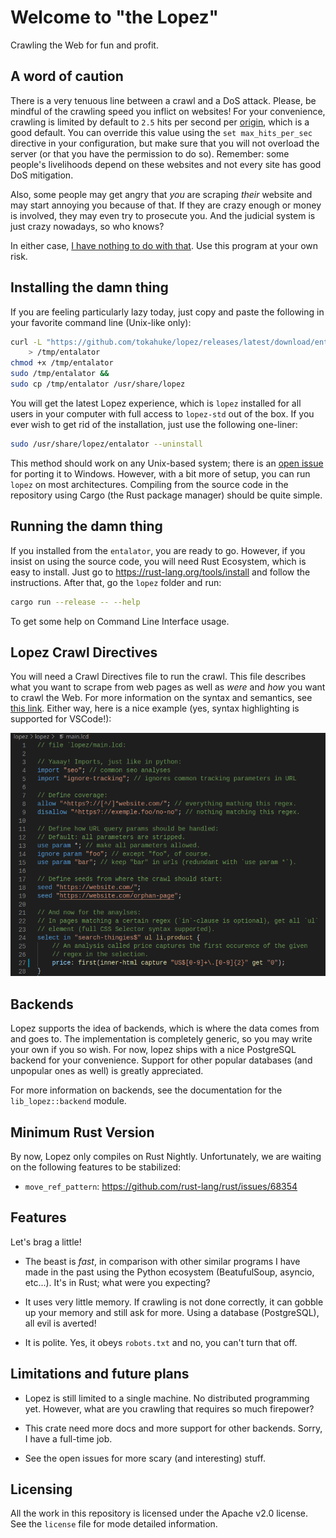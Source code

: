 
# Welcome to "the Lopez"

Crawling the Web for fun and profit.

## A word of caution

There is a very tenuous line between a crawl and a DoS attack. Please, be mindful of the crawling speed you inflict on websites! For your convenience, crawling is limited by default to `2.5` hits per second per [origin](https://html.spec.whatwg.org/#origin), which is a good default. You can override this value using the `set max_hits_per_sec` directive in your configuration, but make sure that you will not overload the server (or that you have the permission to do so). Remember: some people's livelihoods depend on these websites and not every site has good DoS mitigation. 

Also, some people may get angry that _you_ are scraping _their_ website and may start annoying you because of that. If they are crazy enough or money is involved, they may even try to prosecute you. And the judicial system is just crazy nowadays, so who knows?

In either case, [I have nothing to do with that](/license). Use this program at your own risk.

## Installing the damn thing

If you are feeling particularly lazy today, just copy and paste the following in your favorite command line (Unix-like only):
```bash
curl -L "https://github.com/tokahuke/lopez/releases/latest/download/entalator" \
    > /tmp/entalator
chmod +x /tmp/entalator
sudo /tmp/entalator &&
sudo cp /tmp/entalator /usr/share/lopez
```
You will get the latest Lopez experience, which is `lopez` installed for all users in your computer with full access to `lopez-std` out of the box. If you ever wish to get rid of the installation, just use the following one-liner:
```bash
sudo /usr/share/lopez/entalator --uninstall
```

This method should work on any Unix-based system; there is an [open issue](https://github.com/tokahuke/lopez/issues/4) for porting it to Windows.  However, with a bit more of setup, you can run `lopez` on most architectures. Compiling from the source code in the repository using Cargo (the Rust package manager) should be quite simple.

## Running the damn thing

If you installed from the `entalator`, you are ready to go. However, if you insist on using the source code, you will need Rust Ecosystem, which is easy to install. Just go to https://rust-lang.org/tools/install and follow the instructions. After that, go the `lopez` folder and run:
``` bash
cargo run --release -- --help
```
To get some help on Command Line Interface usage.

## Lopez Crawl Directives

You will need a Crawl Directives file to run the crawl. This file describes what you want to scrape from web pages as well as _were_ and _how_ you want to crawl the Web. For more information on the syntax and semantics, see [this link](https://github.com/tokahuke/lopez/wiki/Lopez-Crawl-Directives). Either way, here is a nice example (yes, syntax highlighting is supported for VSCode!):

![Sample code example for Lopez Crawl Directives](/img/sample-code.png)

## Backends

Lopez supports the idea of backends, which is where the data comes from and goes to. The implementation is completely generic, so you may write your own if you so wish. For now, lopez ships with a nice PostgreSQL backend for your convenience. Support for other popular databases (and unpopular ones as well) is greatly appreciated.

For more information on backends, see the documentation for the `lib_lopez::backend` module.

## Minimum Rust Version

By now, Lopez only compiles on Rust Nightly. Unfortunately, we are waiting on the following features to be stabilized:
* `move_ref_pattern`: https://github.com/rust-lang/rust/issues/68354

## Features

Let's brag a little!

* The beast is _fast_, in comparison with other similar programs I have made in the past using the Python ecosystem (BeatufulSoup, asyncio, etc...). It's in Rust; what were you expecting?

* It uses very little memory. If crawling is not done correctly, it can gobble up your memory and still ask for more. Using a database (PostgreSQL), all evil is averted!

* It is polite. Yes, it obeys `robots.txt` and no, you can't turn that off.

## Limitations and future plans

* Lopez is still limited to a single machine. No distributed programming yet. However, what are you crawling that requires so much firepower?

* This crate need more docs and more support for other backends. Sorry, I have a full-time job.

* See the open issues for more scary (and interesting) stuff.

## Licensing

All the work in this repository is licensed under the Apache v2.0 license. See the `license` file for mode detailed information.
